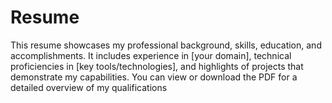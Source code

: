 # Resume
 This resume showcases my professional background, skills, education, and accomplishments. It includes experience in [your domain], technical proficiencies in [key tools/technologies], and highlights of projects that demonstrate my capabilities. You can view or download the PDF for a detailed overview of my qualifications
